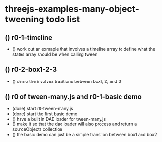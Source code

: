 ﻿# threejs-examples-many-object-tweening todo list

## () r0-1-timeline
* () work out an exmaple that involves a timeline array to define what the states array should be when calling tween

## () r0-2-box1-2-3
* () demo the involves trasitions between box1, 2, and 3

## () r0 of tween-many.js and r0-1-basic demo
* (done) start r0-tween-many.js
* (done) start the first basic demo
* () have a built in DAE loader for tween-many.js
* () make it so that the dae loader will also process and return a sourceObjects collection
* () the basic demo can just be a simple transtion between box1 and box2
